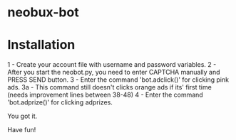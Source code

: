 # neobux-bot

# Installation

1 - Create your account file with username and password variables.
2 - After you start the neobot.py, you need to enter CAPTCHA manually and PRESS SEND button.
3 - Enter the command 'bot.adclick()' for clicking pink ads.
3a - This command still doesn't clicks orange ads if its' first time (needs improvement lines between 38-48)
4 - Enter the command 'bot.adprize()' for clicking adprizes.

You got it.

Have fun!
